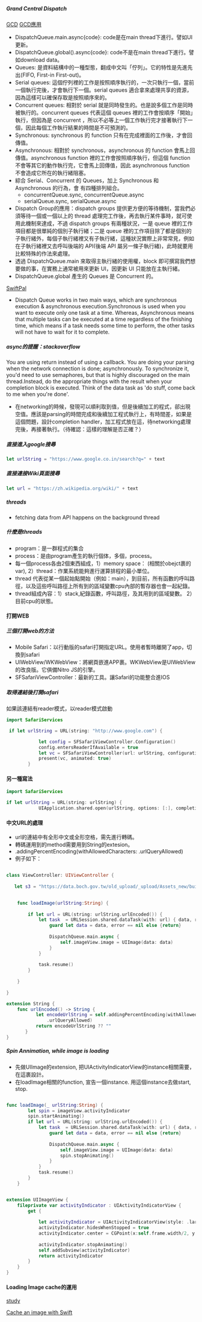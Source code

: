 ##### Grand Central Dispatch
[GCD](https://learnappmaking.com/grand-central-dispatch-swift/)
[GCD應用](https://franksios.medium.com/ios-gcd%E5%A4%9A%E5%9F%B7%E8%A1%8C%E7%B7%92%E7%9A%84%E8%AA%AA%E6%98%8E%E8%88%87%E6%87%89%E7%94%A8-c69a68d01da1)

- DispatchQueue.main.async{code}: code是在main thread下進行。譬如UI更新。
- DispatchQueue.global().async{code}: code不是在main thread下進行。譬如download data。
- Queues: 是資料結構中的一種型態，翻成中文叫「佇列」。它的特性是先進先出(FIFO, First-in First-out)。
- Serial queues: 這個佇列裡的工作是按照順序執行的，一次只執行一個，當前一個執行完後，才會執行下一個。serial queues 適合拿來處理共享的資源，因為這樣可以確保存取是按照順序來的。
- Concurrent queues: 相對於 serial 就是同時發生的。也是說多個工作是同時被執行的。concurrent queues 代表這個 queues 裡的工作會按順序「開始」執行，但因為是 concurrent ，所以不必等上一個工作執行完才接著執行下一個，因此每個工作執行結果的時間是不可預測的。
- Synchronous: synchronous 的 function 只有在完成裡面的工作後，才會回傳值。
- Asynchronous: 相對於 synchronous，asynchronous 的 function 會馬上回傳值。asynchronous function 裡的工作會按照順序執行，但這個 function 不會等其它的動作執行完，它會馬上回傳值，因此 asynchronous function 不會造成它所在的執行緒阻塞。
- 綜合 Serial、Concurrent 的 Queues，加上 Synchronous 和 Asynchronous 的行為，會 有四種排列組合。
  - concurrentQueue.sync, concurrentQueue.async
  - serialQueue.sync, serialQueue.async
- Dispatch Group的應用：dispatch groups 提供更方便的等待機制，當我們必須等待一個或一個以上的 thread 處理完工作後，再去執行某件事時，就可使用此機制來達成，不過 dispatch groups 有兩種狀況，一是 queue 裡的工作項目都是很單純的個別子執行緒；二是 queue 裡的工作項目除了都是個別的子執行緒外，每個子執行緒裡又有子執行緒，這種狀況實際上非常常見，例如在子執行緒裡又去呼叫後端的 API(後端 API 屬另一條子執行緒)，此時就要用比較特殊的作法來處理。
- 透過 DispatchQueue.main 來取得主執行緒的使用權，block 即可撰寫我們想要做的事，在實務上通常被用來更新 UI，因更新 UI 只能放在主執行緒。
- DispatchQueue.global 產生的 Queues 是 Concurrent 的。

[SwiftPal](https://www.swiftpal.io/articles/how-to-use-gcd-grand-central-dispatch-tutorial)
- Dispatch Queue works in two main ways, which are synchronous execution & asynchronous execution.Synchronous is used when you want to execute only one task at a time. Whereas, Asynchronous means that multiple tasks can be executed at a time regardless of the finishing time, which means if a task needs some time to perform, the other tasks will not have to wait for it to complete.


##### async的提醒：stackoverflow
You are using return instead of using a callback. You are doing your parsing when the network connection is done; asynchronously.
To synchronize it, you'd need to use semaphores, but that is highly discouraged on the main thread.Instead, do the appropriate things with the result when your completion block is executed. Think of the data task as 'do stuff, come back to me when you're done'.
* 在networking的時候，發現可以順利取到值，但是後續加工的程式，郤出現空值。應該是parsing的時間完成和後續加工程式執行上，有時間差，如果是這個問題，設計completion handler，加工程式放在這，待networking處理完後，再接著執行。（待確認：這樣的理解是否正確？）

##### 直接進入google搜尋
```swift
let urlString = "https://www.google.co.in/search?q=" + text 
```
##### 直接連接Wiki頁面搜尋
```Swift
let url = "https://zh.wikipedia.org/wiki/" + text
```

##### threads
- fetching data from API happens on the background thread

##### 什麼是threads
- program：是一群程式的集合
- process：是由program產生的執行個体，多個，process。
- 每一個process各由2個東西組成，1）memory space： (相關於obejct裹的var), 2）thread：作業系統能夠進行運算排程的最小單位。
- thread 代表從某一個起始點開始（例如：main），到目前，所有函數的呼叫路徑，以及這些呼叫路徑上所有到的區域變數cpu內部的暫存器也會一起紀錄。
- thread組成內容：1）stack,紀錄函數，呼叫路徑，及其用到的區域變數。 2）目前cpu的狀態。



#### 打開WEB

##### 三個打開web的方法
- Mobile Safari：以行動版的safari打開指定URL。使用者暫時離開了app，切換到safari
- UIWebView/WKWebView：將網頁嵌進APP裹。WKWebView是UIWebView的改良版。它俱備Nitro JS的引擎。
- SFSafariViewController：最新的工具。讓Safari的功能整合進IOS


##### 取得連結後打開safari
如果該連結有reader模式，以reader模式啟動
```swift
import SafariServices

 if let urlString = URL(string: "http://www.google.com") {

            let config = SFSafariViewController.Configuration()
            config.entersReaderIfAvailable = true
            let vc = SFSafariViewController(url: urlString, configuration: config)
            present(vc, animated: true)
        }

```

#### 另一種寫法
```swift
import SafariServices

if let urlString = URL(string: urlString) {
            UIApplication.shared.open(urlString, options: [:], completionHandler: nil)

```



#### 中文URL的處理
- url的連結中有全形中文或全形空格，需先進行轉碼。
- 轉碼運用到的method需要用到String的extesion。
- .addingPercentEncoding(withAllowedCharacters: .urlQueryAllowed)
- 例子如下：

```swift

class ViewController: UIViewController {
    
   let s3 = "https://data.boch.gov.tw/old_upload/_upload/Assets_new/building/1554/photo/B005 台北市 長老教會北投教堂 (直轄定)01.JPG"
    

    func loadImage(urlString:String) {
        
        if let url = URL(string: urlString.urlEncoded()) {
            let task  = URLSession.shared.dataTask(with: url) { data, respond, error in
                guard let data = data, error == nil else {return}
                
                DispatchQueue.main.async {
                    self.imageView.image = UIImage(data: data)
                }
            }
            
            task.resume()
        }
        
    }
    
}

extension String {
    func urlEncoded() -> String {
           let encodeUrlString = self.addingPercentEncoding(withAllowedCharacters:
               .urlQueryAllowed)
           return encodeUrlString ?? ""
       }
}

```

##### Spin Annimation, while image is loading

- 先做UIImage的extension, 把UIActivityIndicatorView的instance相關需要，在這裹設計。
- 在loadImage相關的function, 宣告一個instance. 用這個instance去做start, stop.


```swift

func loadImage(_ urlString:String) {
        let spin = imageView.activityIndicator
        spin.startAnimating()
        if let url = URL(string: urlString.urlEncoded()) {
            let task  = URLSession.shared.dataTask(with: url) { data, respons, error in
                guard let data = data, error == nil else {return}
                
                DispatchQueue.main.async {
                    self.imageView.image = UIImage(data: data)
                    spin.stopAnimating()
                }
            }
            task.resume()
        }
    }


extension UIImageView {
    fileprivate var activityIndicator : UIActivityIndicatorView {
        get {
            
            let activityIndicator = UIActivityIndicatorView(style: .large)
            activityIndicator.hidesWhenStopped = true
            activityIndicator.center = CGPoint(x:self.frame.width/2, y:self.frame.height/2)
            
            activityIndicator.stopAnimating()
            self.addSubview(activityIndicator)
            return activityIndicator
        }
    }
}
```

#### Loading Image cache的運用

[study](https://medium.com/flawless-app-stories/reusable-image-cache-in-swift-9b90eb338e8d)

[Cache an image with Swift](https://programmingwithswift.com/cache-image-with-swift/)
